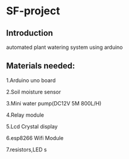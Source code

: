 # SF-project

## Introduction 
automated plant watering system using arduino

## Materials needed:
1.Arduino uno board

2.Soil moisture sensor

3.Mini water pump(DC12V 5M 800L/H)

4.Relay module

5.Lcd Crystal display

6.esp8266 Wifi Module

7.resistors,LED s

